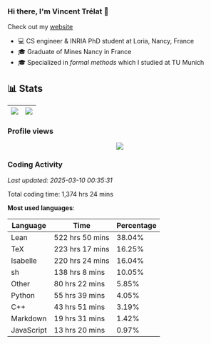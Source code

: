 ### Hi there, I'm Vincent Trélat 👋

Check out my [website](https://vtrelat.github.io)

-   💻 CS engineer & INRIA PhD student at Loria, Nancy, France
-   🎓 Graduate of Mines Nancy in France
-   🎓 Specialized in _formal methods_ which I studied at TU Munich

## 📊 **Stats**

| <img align="center" src="https://readme-stats.clckblog.space/api?username=VTrelat&show_icons=true&include_all_commits=true&theme=tokyonight&hide_border=true" /> | <img align="center" src="https://readme-stats.clckblog.space/api/top-langs/?username=VTrelat&layout=compact&theme=tokyonight&hide_border=true" /> |
| ---------------------------------------------------------------------------------------------------------------------------------------------------------------- | ------------------------------------------------------------------------------------------------------------------------------------------------- |

### Profile views

<p align="center">
 <img src="https://profile-counter.glitch.me/VTrelat/count.svg" />
</p>

<!--automations-->
### Coding Activity
_Last updated: 2025-03-10 00:35:31_

Total coding time: 1,374 hrs 24 mins

**Most used languages**:

| Language | Time | Percentage |
| ------------- | ------------- | ------------- |
| Lean | 522 hrs 50 mins | 38.04% |
| TeX | 223 hrs 17 mins | 16.25% |
| Isabelle | 220 hrs 24 mins | 16.04% |
| sh | 138 hrs 8 mins | 10.05% |
| Other | 80 hrs 22 mins | 5.85% |
| Python | 55 hrs 39 mins | 4.05% |
| C++ | 43 hrs 51 mins | 3.19% |
| Markdown | 19 hrs 31 mins | 1.42% |
| JavaScript | 13 hrs 20 mins | 0.97% |

